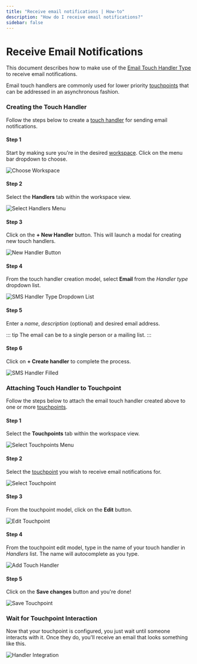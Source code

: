 ```yaml
---
title: "Receive email notifications | How-to"
description: "How do I receive email notifications?"
sidebar: false
---
```


# Receive Email Notifications

This document describes how to make use of the [Email Touch Handler Type](/reference/touch-handler-types/email/) to receive email notifications.

Email touch handlers are commonly used for lower priority [touchpoints](/reference/touchpoints/) that can be addressed in an asynchronous fashion.

### Creating the Touch Handler

Follow the steps below to create a [touch handler](/reference/touch-handlers/) for sending email notifications.

#### Step 1

Start by making sure you're in the desired [workspace](/reference/workspaces/). Click on the menu bar dropdown to choose.

![Choose Workspace](/images/navigation/choose-workspace-dropdown.png)

#### Step 2

Select the **Handlers** tab within the workspace view.

![Select Handlers Menu](/images/navigation/select-handlers-menu.png)

#### Step 3

Click on the **+ New Handler** button. This will launch a modal for creating new touch handlers.

![New Handler Button](/images/buttons/new-handler.png)

#### Step 4

From the touch handler creation model, select **Email** from the _Handler type_ dropdown list.

![SMS Handler Type Dropdown List](/images/modals/office-create-handler-email.png)

#### Step 5

Enter a _name_, _description_ (optional) and desired email address.

::: tip
The email can be to a single person or a mailing list.
:::

#### Step 6

Click on **+ Create handler** to complete the process.

![SMS Handler Filled](/images/modals/office-create-handler-email-filled.png)

### Attaching Touch Handler to Touchpoint

Follow the steps below to attach the email touch handler created above to one or more [touchpoints](/reference/touchpoints/).

#### Step 1

Select the **Touchpoints** tab within the workspace view.

![Select Touchpoints Menu](/images/navigation/select-touchpoints-menu.png)

#### Step 2

Select the [touchpoint](/reference/touchpoints/) you wish to receive email notifications for.

![Select Touchpoint](/images/tree/personal-office-select-touchpoint.png)

#### Step 3

From the touchpoint model, click on the **Edit** button.

![Edit Touchpoint](/images/modals/personal-office-coffee-machine-edit-touchpoint.png)

#### Step 4

From the touchpoint edit model, type in the name of your touch handler in _Handlers_ list. The name will autocomplete as you type.

![Add Touch Handler](/images/modals/personal-office-coffee-machine-edit-touchpoint-handlers-email.png)

#### Step 5

Click on the **Save changes** button and you're done!

![Save Touchpoint](/images/modals/personal-office-coffee-machine-edit-touchpoint-handlers-email-save.png)

### Wait for Touchpoint Interaction 

Now that your touchpoint is configured, you just wait until someone interacts with it. Once they do, you'll receive an email that looks something like this.

![Handler Integration](/images/handlers/personal-office-coffee-machine-email.png)
